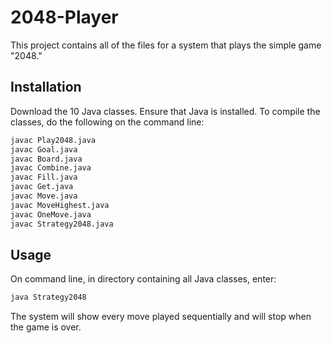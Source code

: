 # 2048-Player

This project contains all of the files for a system that plays the simple game "2048."

## Installation
Download the 10 Java classes. Ensure that Java is installed.
To compile the classes, do the following on the command line:
```bash
javac Play2048.java
javac Goal.java
javac Board.java
javac Combine.java
javac Fill.java
javac Get.java
javac Move.java
javac MoveHighest.java
javac OneMove.java
javac Strategy2048.java
```

## Usage
On command line, in directory containing all Java classes, enter:
```bash
java Strategy2048
```
The system will show every move played sequentially and will stop when the game is over.
